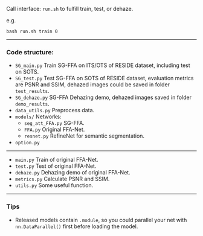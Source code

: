 
Call interface: `run.sh` to fulfill train, test, or dehaze.

e.g.

	bash run.sh train 0

---
### Code structure:
- `SG_main.py` Train SG-FFA on ITS/OTS of RESIDE dataset, including test on SOTS.  
- `SG_test.py` Test SG-FFA on SOTS of RESIDE dataset, evaluation metrics are PSNR and SSIM, dehazed images could be saved in folder `test_results`.
- `SG_dehaze.py`  SG-FFA Dehazing demo, dehazed images saved in folder `demo_results`.
- `data_utils.py` Preprocess data.
- `models/` Networks:
    - `seg_att_FFA.py` SG-FFA.
    - `FFA.py` Original FFA-Net.
    - `resnet.py` RefineNet for semantic segmentation.
- `option.py`

---
- `main.py` Train of original FFA-Net.
- `test.py`  Test of original FFA-Net.
- `dehaze.py` Dehazing demo of original FFA-Net.
- `metrics.py` Calculate PSNR and SSIM.
- `utils.py` Some useful function.

---
### Tips
- Released models contain `.module`, so you could parallel your net with `nn.DataParallel()` first before loading the model.
